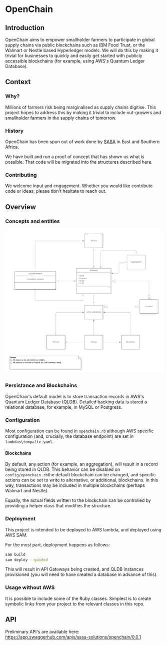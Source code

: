 # OpenChain
## Introduction
OpenChain aims to empower smallholder farmers to participate in global supply chains via public blockchains such as IBM Food Trust, or the Walmart or Nestle based Hyperledger models. We will do this by making it trivial for businesses to quickly and easily get started with publicly accessible blockchains (for example, using AWS's Quantum Ledger Database).
## Context
### Why?
Millions of farmers risk being marginalised as supply chains digitise. This project hopes to address this by making it trivial to include out-growers and smallholder farmers in the supply chains of tomorrow.
### History
OpenChain has been spun out of work done by [SASA](https:://sasa.solutions) in East and Southern Africa.

We have built and run a proof of concept that has shown us what is possible. That code will be migrated into the structures described here.
### Contributing
We welcome input and engagement. Whether you would like contribute code or ideas, please don't hesitate to reach out. 

## Overview
### Concepts and entities
![High level entity diagram](/notes/openchain_entities.png?raw=true)
### Persistance and Blockchains
OpenChain's default model is to store transaction records in AWS's Quantum Ledger Database (QLDB). Detailed backing data is stored a relational database, for example, in MySQL or Postgress.
### Configuration
Most configuration can be found in `openchain.rb` although AWS specific configuration (and, crucially, the database endpoint) are set in `lambdas\tempalte.yaml`.
#### Blockchains
By default, any action (for example, an aggregation), will result in a record being stored in QLDB. This behavior can be disabled on `config/openchain.rb`the default blockchain can be changed, and specific actions can be set to write to alternative, or additional, blockchains. In this way, transactions may be included in multiple blockchains (perhaps Walmart and Nestle).

Equally, the actual fields written to the blockchain can be controlled by providing a helper class that modifies the structure.
### Deployment
This project is intended to be deployed to AWS lambda, and deployed using AWS SAM.

For the most part, deployment happens as follows:
```bash
sam build
sam deploy --guided
```
This will result in API Gateways being created, and QLDB instances provisioned (you will need to have created a database in advance of this).
### Usage without AWS
It is possible to include some of the Ruby classes. Simplest is to create symbolic links from your project to the relevant classes in this repo.
## API
Preliminary API's are available here: https://app.swaggerhub.com/apis/sasa-solutions/openchain/0.0.1